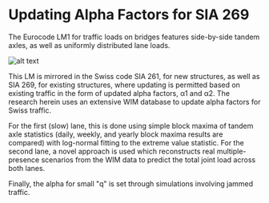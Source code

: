 # Updating Alpha Factors for SIA 269

The Eurocode LM1 for traffic loads on bridges features side-by-side tandem axles, as well as uniformly distributed lane loads.

![alt text](https://msjaarda.github.io/VirtualBridge/HTML/SIALM1.png?)

This LM is mirrored in the Swiss code SIA 261, for new structures, as well as SIA 269, for existing structures, where updating is permitted based on existing traffic in the form of updated alpha factors, α1 and α2.
The research herein uses an extensive WIM database to update alpha factors for Swiss traffic. 

For the first (slow) lane, this is done using simple block maxima of tandem axle statistics (daily, weekly, and yearly block maxima results are compared) with log-normal fitting to the extreme value statistic. For the second lane, a novel approach is used which reconstructs real multiple-presence scenarios from the WIM data to predict the total joint load across both lanes. 

Finally, the alpha for small "q" is set through simulations involving jammed traffic.

